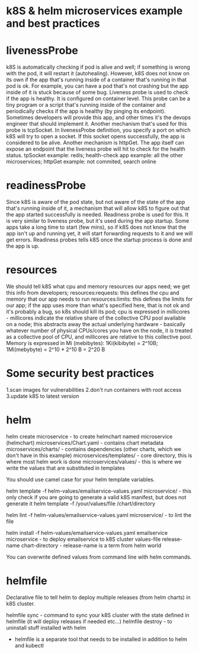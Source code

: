 # k8S & helm microservices example and best practices

# livenessProbe
k8S is automatically checking if pod is alive and well; if something is wrong with the pod, it will restart it (autohealing). However, k8S 
does not know on its own if the app that's running inside of a container that's running in that pod is ok. For example, you can have a pod that's not crashing
but the app inside of it is stuck because of some bug. Liveness probe is used to check if the app is healthy. It is configured on container level. This probe
can be a tiny program or a script that's running inside of the container and periodically checks if the app is healthy (by pinging its endpoint). Sometimes
developers will provide this app, and other times it's the devops engineer that should implement it. Another mechanism that's used for this probe is tcpSocket.
In livenessProbe definition, you specify a port on which k8S will try to open a socket. If this socket opens successfully, the app is considered to be alive.
Another mechanism is httpGet. The app itself can expose an endpoint that the liveness probe will hit to check for the health status.
tpSocket example: redis; health-check app example: all the other microservices; httpGet example: not commited, search online

# readinessProbe
Since k8S is aware of the pod state, but not aware of the state of the app that's running inside of it, a mechanism that will allow k8S to 
figure out that the app started successfully is needed. Readiness probe is used for this. It is very similar to liveness probe, but it's used during the app
startup. Some apps take a long time to start (few mins), so if k8S does not know that the app isn't up and running yet, it will start forwarding requests to
it and we will get errors. Readiness probes tells k8S once the startup process is done and the app is up.

# resources
We should tell k8S what cpu and memory resources our apps need; we get this info from developers; 
resources:requests: this defines the cpu and memory that our app needs to run
resources:limits: this defines the limits for our app; if the app uses more than what's specified here, that is not ok and it's probably a bug, so k8s should
kill its pod; 
cpu is expressed in millicores - millicores indicate the relative share of the collective CPU pool available on a node; this abstracts away the actual
underlying hardware - basically whatever number of physical CPUs/cores you have on the node, it is treated as a collective pool of CPU, and millicores are relative to this collective pool.
Memory is expressed in Mi (mebibytes): 1Ki(kibibyte) = 2^10B; 1Mi(mebybyte) = 2^10 * 2^10 B = 2^20 B

# Some security best practices
1.scan images for vulnerabilities
2.don't run containers with root access
3.update k8S to latest version

# helm
helm create microservice - to create helmchart named microservice (helmchart)
microservices/Chart.yaml        - contains chart metadata
microservices/charts/           - contains dependencies (other charts, which we don't have in this example)
microservices/templates/        - core directory, this is where most helm work is done
microservices/values/           - this is where we write the values that are substituted in templates

You should use camel case for your helm template variables.

helm template -f helm-values/emailservice-values.yaml microservice/ - this only check if you are going to generate a valid k8S manifest, but does not generate it
helm template -f /your/values/file                    /chart/directory

helm lint -f helm-values/emailservice-values.yaml microservice/     - to lint the file

helm install -f  helm-values/emailservice-values.yaml   emailservice  microservice      - to deploy emailservice to k8S cluster
                 values-file                            release-name  chart-directory   - release-name is a term from helm world


You can overwrite defined values from command line with helm commands.

# helmfile
Declarative file to tell helm to deploy multiple releases (from helm charts) in k8S cluster.

helmfile sync - command to sync your k8S cluster with the state defined in helmfile (it will deploy releases if needed etc...)
helmfile destroy - to uninstall stuff installed with helm

- helmfile is a separate tool that needs to be installed in addition to helm and kubectl

